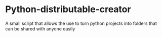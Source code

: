 # Python-distributable-creator
A small script that allows the use to turn python projects into folders that can be shared with anyone easily
